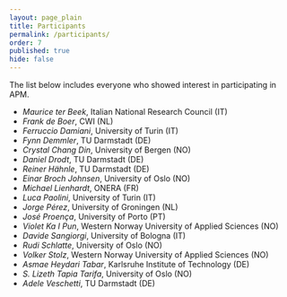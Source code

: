 ```yaml
---
layout: page_plain
title: Participants
permalink: /participants/
order: 7
published: true
hide: false
---
```


The list below includes everyone who showed interest in participating in APM.

  - _Maurice ter Beek_, Italian National Research Council (IT)
  - _Frank de Boer_, CWI (NL)
  - _Ferruccio Damiani_, University of Turin (IT)
  - _Fynn Demmler_, TU Darmstadt (DE)
  - _Crystal Chang Din_, University of Bergen (NO)
  - _Daniel Drodt_, TU Darmstadt (DE)
  - _Reiner Hähnle_, TU Darmstadt (DE)
  - _Einar Broch Johnsen_, University of Oslo (NO)
  - _Michael Lienhardt_, ONERA (FR)
  - _Luca Paolini_, University of Turin (IT)
  - _Jorge Pérez_, University of Groningen (NL)
  - _José Proença_, University of Porto (PT)
  - _Violet Ka I Pun_, Western Norway University of Applied Sciences (NO)
  - _Davide Sangiorgi_, University of Bologna (IT)
  - _Rudi Schlatte_, University of Oslo (NO)
  - _Volker Stolz_, Western Norway University of Applied Sciences (NO)
  - _Asmae Heydari Tabar_, Karlsruhe Institute of Technology (DE)
  - _S. Lizeth Tapia Tarifa_, University of Oslo (NO)
  - _Adele Veschetti_, TU Darmstadt (DE)

<!-- 
## Participants who are considering going
{: .secondHSp}

- Paola Giannini, University of Eastern Piedmont (IT)

 -->


